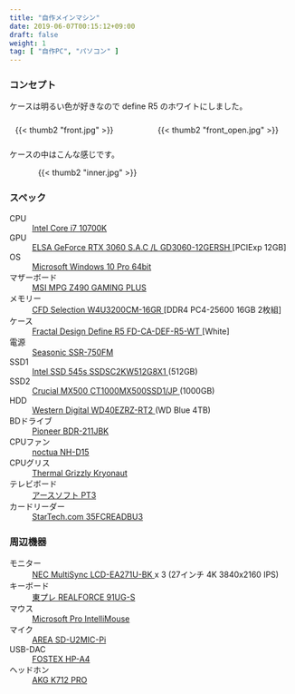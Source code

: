 ```yaml
---
title: "自作メインマシン"
date: 2019-06-07T00:15:12+09:00
draft: false 
weight: 1
tag: [ "自作PC", "パソコン" ]
---
```


### コンセプト
ケースは明るい色が好きなので define R5 のホワイトにしました。

<div style="display:flex">
    <div style="width: 50%; margin: 10px;">
    {{< thumb2 "front.jpg" >}}
    </div>
    <div style="width: 50%; margin: 10px;">
    {{< thumb2 "front_open.jpg" >}}
    </div>
</div>

ケースの中はこんな感じです。
<div style="width: 80%; margin: auto;">
{{< thumb2 "inner.jpg" >}}
</div>

</p>

<div id="machine1">
<h3> スペック </h3>
<p>

<dt> CPU </dt>
<dd> <a href="https://kakaku.com/item/K0001259159/">
Intel Core i7 10700K </a> <dd>

<dt> GPU </dt>
<dd> <a href="https://kakaku.com/item/K0001368177/">
ELSA GeForce RTX 3060 S.A.C /L GD3060-12GERSH
 </a> [PCIExp 12GB]</dd>

<dt> OS </dt>
<dd> <a href="https://kakaku.com/item/K0000800907/">
Microsoft Windows 10 Pro 64bit </a> </dd>

<dt> マザーボード </dt>
<dd> <a href="https://kakaku.com/item/K0001254957/">
MSI MPG Z490 GAMING PLUS
 </a> </dd>

<dt> メモリー </dt>
<dd> <a href="https://kakaku.com/item/K0001324094/">
CFD Selection W4U3200CM-16GR </a> [DDR4 PC4-25600 16GB 2枚組] </dd>

<dt> ケース </dt>
<dd> <a href="https://kakaku.com/item/K0000719060/">
Fractal Design Define R5 FD-CA-DEF-R5-WT
 </a> [White] </dd>

<dt> 電源 </dt>
<dd> <a href="https://kakaku.com/item/K0001042498/">
Seasonic SSR-750FM </a> </dd>

<dt> SSD1 </dt>
<dd> <a href="https://kakaku.com/item/K0000991499/">
Intel SSD 545s SSDSC2KW512G8X1
 </a> (512GB) </dd>

<dt> SSD2 </dt>
<dd> <a href="https://kakaku.com/item/K0001028335/">
Crucial MX500 CT1000MX500SSD1/JP </a> (1000GB) </dd>

<dt> HDD </dt>
<dd> <a href="https://kakaku.com/item/K0000927098/">
Western Digital WD40EZRZ-RT2 </a> (WD Blue 4TB) </dd>

<dt> BDドライブ </dt>
<dd> <a href="https://kakaku.com/item/K0000970025/">
Pioneer BDR-211JBK </a> </dd>

<dt> CPUファン </dt>
<dd> <a href="https://kakaku.com/item/K0001034299/">
noctua NH-D15 </a> </dd>

<dt> CPUグリス </dt>
<dd> <a href="https://www.shinwa-sangyo.co.jp/thermal-grizzly/tg-k-001-rs">
Thermal Grizzly Kryonaut </a> </dd>

<dt> テレビボード </dt>
<dd> <a href="https://earthsoft.jp/PT3/index.html">
アースソフト PT3 </a> </dd>

<dt> カードリーダー </dt>
<dd> <a href="https://kakaku.com/item/K0001263086/">
StarTech.com 35FCREADBU3 </a> </dd>


<h3> 周辺機器 </h3>

<dt> モニター </dt>
<dd> <a href="https://kakaku.com/item/K0001120217/">
NEC MultiSync LCD-EA271U-BK </a> x 3 (27インチ 4K 3840x2160 IPS) </dd>

<dt> キーボード </dt>
<dd> <a href="https://kakaku.com/item/K0000876286/">
東プレ REALFORCE 91UG-S </a> </dd>

<dt> マウス </dt>
<dd> <a href="https://kakaku.com/item/J0000030770/">
Microsoft Pro IntelliMouse </a> </dd>

<dt> マイク </dt>
<dd> <a href="https://www.area-powers.jp/product/others/4580127699364/index.html">
AREA SD-U2MIC-Pi </a> </dd>

<dt> USB-DAC </dt>
<dd> <a href="https://kakaku.com/item/K0000588800/">
FOSTEX HP-A4 </a> </dd>

<dt> ヘッドホン </dt>
<dd> <a href="https://kakaku.com/item/K0000535340/">
AKG K712 PRO </a> </dd>

</div>
